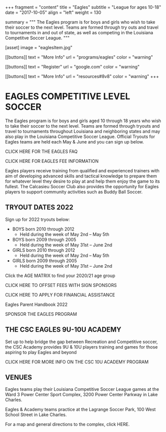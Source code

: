 +++
fragment = "content"
title = "Eagles"
subtitle = "League for ages 10-18"
date = "2017-10-05"
align = "left"
weight = 130

summary = """
The Eagles program is for boys and girls who wish to take their soccer to the next level. Teams are formed through try outs and travel to tournaments in and out of state, as well as competing in the Louisiana Competitve Soccer League.
"""

[asset]
  image = "eaglesItem.jpg"

[[buttons]]
  text = "More Info"
  url = "programs/eagles"
  color = "warning"

[[buttons]]
  text = "Register"
  url = "google.com"
  color = "warning"

[[buttons]]
  text = "More Info"
  url = "resources#8v8"
  color = "warning"
+++

# EAGLES COMPETITIVE LEVEL SOCCER

The Eagles program is for boys and girls aged 10 through 18 years who wish to take their soccer to the next level. Teams are formed through tryouts and travel to tournaments throughout Louisiana and neighboring states and may also play in the Louisiana Competitive Soccer League. Official Tryouts for Eagles teams are held each May & June and you can sign up below. 

CLICK HERE FOR THE EAGLES FAQ

CLICK HERE FOR EAGLES FEE INFORMATION

Eagles players receive training from qualified and experienced trainers with aim of developing advanced skills and tactical knowledge to prepare them for whatever level they desire to play at and help them enjoy the game to its fullest. The Calcasieu Soccer Club also provides the opportunity for Eagles players to support community activities such as Buddy Ball Soccer.

## TRYOUT DATES 2022

Sign up for 2022 tryouts below:

 - BOYS born 2010 through 2012
   - Held during the week of May 2nd – May 5th
 - BOYS born 2009 through 2005
   - Held during the week of May 31st – June 2nd
 - GIRLS born 2010 through 2012
   - Held during the week of May 2nd – May 5th
 - GIRLS born 2009 through 2005
   - Held during the week of May 31st – June 2nd

Click the AGE MATRIX to find your 2020/21 age group

CLICK HERE TO OFFSET FEES WITH SIGN SPONSORS

CLICK HERE TO APPLY FOR FINANCIAL ASSISTANCE

Eagles Parent Handbook 2022

SPONSOR THE EAGLES PROGRAM

## THE CSC EAGLES 9U-10U ACADEMY

Set up to help bridge the gap between Recreation and Competitive soccer, the CSC Academy provides 9U & 10U players training and games for those aspiring to play Eagles and beyond

CLICK HERE FOR MORE INFO ON THE CSC 10U ACADEMY PROGRAM
 
## VENUES
Eagles teams play their Louisiana Competitive Soccer League games at the Ward 3 Power Center Sport Complex, 3200 Power Center Parkway in Lake Charles.

Eagles & Academy teams practice at the Lagrange Soccer Park, 100 West School Street in Lake Charles.

For a map and general directions to the complex, click HERE.